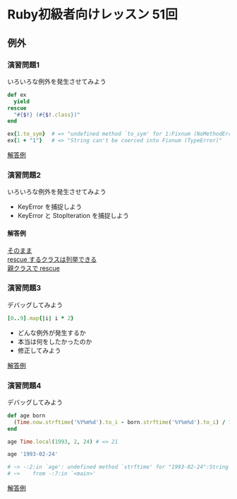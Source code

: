 # Ruby初級者向けレッスン 51回
## 例外

### 演習問題1

いろいろな例外を発生させてみよう

```ruby
def ex
  yield
rescue
  "#{$!} (#{$!.class})"
end

ex{1.to_sym}  # => "undefined method `to_sym' for 1:Fixnum (NoMethodError)"
ex{1 + "1"}   # => "String can't be coerced into Fixnum (TypeError)"
```

[解答例](https://github.com/higaki/learn_ruby_kansai_64/blob/master/ex1.rb)

### 演習問題2

いろいろな例外を発生させてみよう

- KeyError を捕捉しよう
- KeyError と StopIteration を捕捉しよう

#### 解答例
[そのまま](https://github.com/higaki/learn_ruby_kansai_64/blob/master/ex2.rb)  
[rescue するクラスは列挙できる](https://github.com/higaki/learn_ruby_kansai_64/blob/master/ex2_1.rb)  
[親クラスで rescue](https://github.com/higaki/learn_ruby_kansai_64/blob/master/ex2_2.rb)

### 演習問題3

デバッグしてみよう

```ruby
[0..9].map{|i| i * 2}
```

- どんな例外が発生するか
- 本当は何をしたかったのか
- 修正してみよう

[解答例](https://github.com/higaki/learn_ruby_kansai_64/blob/master/ex3.rb)

### 演習問題4

デバッグしてみよう

```ruby
def age born
  (Time.now.strftime('%Y%m%d').to_i - born.strftime('%Y%m%d').to_i) / 1_00_00
end

age Time.local(1993, 2, 24) # => 21

age '1993-02-24'

# ~> -:2:in `age': undefined method `strftime' for "1993-02-24":String (NoMethodError)
# ~> 	from -:7:in `<main>'
```

[解答例](https://github.com/higaki/learn_ruby_kansai_64/blob/master/ex4.rb)
